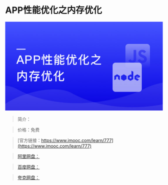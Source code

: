 # APP性能优化之内存优化

![img](../../assets/5fe442f7000143d605400304.jpg)

> 简介：

> 价格：免费

> [官方链接：https://www.imooc.com/learn/777](https://www.imooc.com/learn/777)

> [阿里网盘：]()

> [百度网盘：]()

> [夸克网盘：]()

